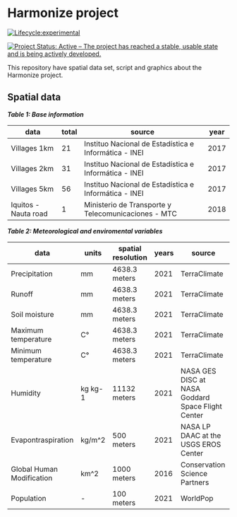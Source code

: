 # **Harmonize project**

[![Lifecycle:experimental](https://img.shields.io/badge/lifecycle-experimental-orange.svg)](https://www.tidyverse.org/lifecycle/#experimental)

[![Project Status: Active – The project has reached a stable, usable state and is being actively developed.](https://www.repostatus.org/badges/latest/active.svg)](https://www.repostatus.org/#active)

This repository have spatial data set, script and graphics about the Harmonize project. 


## **Spatial data** 

*__Table 1: Base information__*

**data** | **total** | **source** | **year**
-----|----|-------|---------
Villages 1km| 21| Instituo Nacional de Estadística e Informática - INEI | 2017
Villages 2km| 31| Instituo Nacional de Estadística e Informática - INEI | 2017
Villages 5km| 56| Instituo Nacional de Estadística e Informática - INEI | 2017
Iquitos - Nauta road| 1| Ministerio de Transporte y Telecomunicaciones - MTC | 2018

*__Table 2: Meteorological and enviromental variables__*

**data** | **units** |**spatial resolution** | **years** | **source**
-----|-------|-------------------|-------|--------
Precipitation | mm | 4638.3 meters | 2021 | TerraClimate
Runoff | mm | 4638.3 meters | 2021 | TerraClimate
Soil moisture | mm | 4638.3 meters | 2021 | TerraClimate
Maximum temperature | C° | 4638.3 meters | 2021 | TerraClimate
Minimum temperature | C° | 4638.3 meters | 2021 | TerraClimate
Humidity | kg kg-1 | 11132 meters | 2021 |NASA GES DISC at NASA Goddard Space Flight Center
Evapontraspiration | kg/m^2 |500 meters| 2021 | NASA LP DAAC at the USGS EROS Center
Global Human Modification | km^2 | 1000 meters | 2016 | Conservation Science Partners 
Population | - | 100 meters | 2021 | WorldPop


